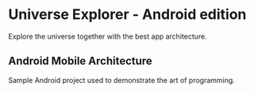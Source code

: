 # Universe Explorer - Android edition

Explore the universe together with the best app architecture.

## Android Mobile Architecture

Sample Android project used to demonstrate the art of programming.
